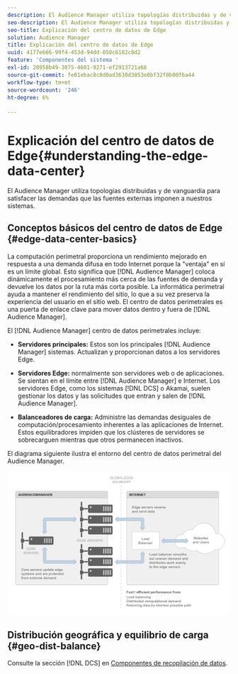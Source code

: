 ```yaml
---
description: El Audience Manager utiliza topologías distribuidas y de vanguardia para satisfacer las demandas que las fuentes externas imponen a nuestros sistemas.
seo-description: El Audience Manager utiliza topologías distribuidas y de vanguardia para satisfacer las demandas que las fuentes externas imponen a nuestros sistemas.
seo-title: Explicación del centro de datos de Edge
solution: Audience Manager
title: Explicación del centro de datos de Edge
uuid: 4177e666-99f4-453d-94dd-058c6182c8d2
feature: 'Componentes del sistema '
exl-id: 28958b49-3075-4601-9271-ef2913721a66
source-git-commit: fe01ebac8c0d0ad3630d3853e0bf32f0b00f6a44
workflow-type: tm+mt
source-wordcount: '246'
ht-degree: 6%

---
```


# Explicación del centro de datos de Edge{#understanding-the-edge-data-center}

El Audience Manager utiliza topologías distribuidas y de vanguardia para satisfacer las demandas que las fuentes externas imponen a nuestros sistemas.

## Conceptos básicos del centro de datos de Edge {#edge-data-center-basics}

<!-- 

c_compedge.xml

 -->

La computación perimetral proporciona un rendimiento mejorado en respuesta a una demanda difusa en todo Internet porque la &quot;ventaja&quot; en sí es un límite global. Esto significa que [!DNL Audience Manager] coloca dinámicamente el procesamiento más cerca de las fuentes de demanda y devuelve los datos por la ruta más corta posible. La informática perimetral ayuda a mantener el rendimiento del sitio, lo que a su vez preserva la experiencia del usuario en el sitio web. El centro de datos perimetrales es una puerta de enlace clave para mover datos dentro y fuera de [!DNL Audience Manager].

El [!DNL Audience Manager] centro de datos perimetrales incluye:

* **Servidores principales:** Estos son los principales  [!DNL Audience Manager] sistemas. Actualizan y proporcionan datos a los servidores Edge.

* **Servidores Edge:** normalmente son servidores web o de aplicaciones. Se sientan en el límite entre [!DNL Audience Manager] e Internet. Los servidores Edge, como los sistemas [!DNL DCS] o Akamai, suelen gestionar los datos y las solicitudes que entran y salen de [!DNL Audience Manager].

* **Balanceadores de carga:** Administre las demandas desiguales de computación/procesamiento inherentes a las aplicaciones de Internet. Estos equilibradores impiden que los clústeres de servidores se sobrecarguen mientras que otros permanecen inactivos.

El diagrama siguiente ilustra el entorno del centro de datos perimetral del Audience Manager.

![](assets/edge_data_center.png)

## Distribución geográfica y equilibrio de carga {#geo-dist-balance}

Consulte la sección [!DNL DCS] en [Componentes de recopilación de datos](../../reference/system-components/components-data-collection.md).
